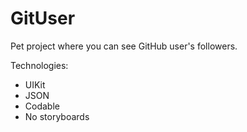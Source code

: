 # GitUser

Pet project where you can see GitHub user's followers.

Technologies:
- UIKit
- JSON
- Codable
- No storyboards

